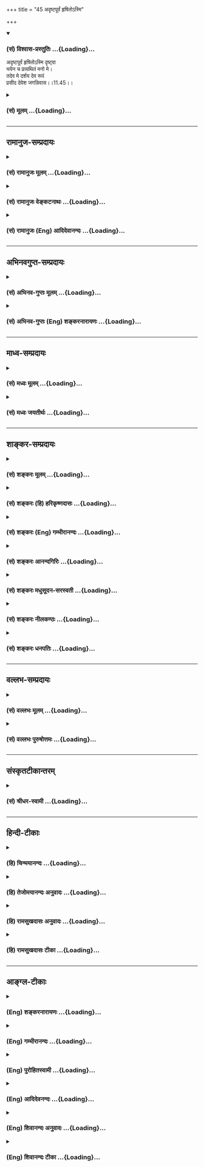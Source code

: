 +++
title = "45 अदृष्टपूर्वं हृषितोऽस्मि"

+++
<div class="js_include" newlevelforh1="3" title="(सं) विश्वास-प्रस्तुतिः" unfilled url="/purANam_vaiShNavam/mahAbhAratam/06-bhIShma-parva/03-bhagavad-gItA-parva/saMskRtam/vishvAsa-prastutiH/11_vishva-rUpa-darshana/45_adRShTapUrvaM_hRS.md">
<details open><summary><h3>(सं) विश्वास-प्रस्तुतिः ...{Loading}...</h3></summary>

अदृष्टपूर्वं हृषितोऽस्मि दृष्ट्वा  
भयेन च प्रव्यथितं मनो मे।  
तदेव मे दर्शय देव रूपं  
प्रसीद देवेश जगन्निवास।।11.45।।
</details>
</div>
<div class="js_include collapsed" newlevelforh1="3" title="(सं) मूलम्" unfilled url="/purANam_vaiShNavam/mahAbhAratam/06-bhIShma-parva/03-bhagavad-gItA-parva/saMskRtam/mUlam/11_vishva-rUpa-darshana/45_adRShTapUrvaM_hRS.md">
<details><summary><h3>(सं) मूलम् ...{Loading}...</h3></summary>

अदृष्टपूर्वं हृषितोऽस्मि दृष्ट्वा  
भयेन च प्रव्यथितं मनो मे।  
तदेव मे दर्शय देव रूपं  
प्रसीद देवेश जगन्निवास।।11.45।।
</details>
</div>


_________________
## रामानुज-सम्प्रदायः
<div class="js_include collapsed" newlevelforh1="3" title="(सं) रामानुजः मूलम्" unfilled url="/purANam_vaiShNavam/mahAbhAratam/06-bhIShma-parva/03-bhagavad-gItA-parva/saMskRtam/rAmAnujaH/mUlam/11_vishva-rUpa-darshana/45_adRShTapUrvaM_hRS.md">
<details><summary><h3>(सं) रामानुजः मूलम् ...{Loading}...</h3></summary>

।।11.45।।**अदृष्टपूर्वम्** अत्यद्भुतम् अत्युग्रं च तव रूपं **दृष्ट्वा
हृषितः अस्मि** प्रीतः अस्मि; **भयेन प्रव्यथितं च मे मनः;** अतः **तद्
एव** तव सुप्रसन्नं **रूपं मे दर्शय।**प्रसीद देवेश जगन्निवास **मयि
प्रसादं कुरु देवानां ब्रह्मादीनाम् अपि ईश निखिलजगदाश्रयभूत।**

</details>
</div>
<div class="js_include collapsed" newlevelforh1="3" title="(सं) रामानुजः वेङ्कटनाथः" unfilled url="/purANam_vaiShNavam/mahAbhAratam/06-bhIShma-parva/03-bhagavad-gItA-parva/saMskRtam/rAmAnujaH/venkaTanAthaH/11_vishva-rUpa-darshana/45_adRShTapUrvaM_hRS.md">
<details><summary><h3>(सं) रामानुजः वेङ्कटनाथः ...{Loading}...</h3></summary>

  
  
।।11.45।। विचित्रस्याप्यदृष्टपूर्वस्यैवाश्चर्यविषयत्वदर्शनात्अदृष्टपूर्वम्
इत्यनेन फलितमाह -- अत्यद्भुतमिति। भयेन च प्रव्यथितं मनो मे
इत्यनेनाक्षिप्तंआख्याहि मे को भवानुग्ररूपः \[11।31\] इत्यत्रोक्तं
विशेषणमाहअत्युग्रं चेति। भयेन च इत्यत्र चशब्दस्य
निष्प्रयोजनत्वादुक्तव्यथाहेत्वन्तरसमुच्चयार्थत्वमयुक्तमित्युक्तप्रीतिसमुच्चयार्थत्वमभिप्रेत्य
व्यवहितान्वयमाहप्रव्यथितं च मे मन इति। पूर्वार्धोक्तस्य
व्यथासहितप्रीतिजनकत्वस्योत्तरार्धार्थहेतुत्वमभिप्रेत्याहअत इति।
तच्छब्दस्य पूर्वप्रसिद्धाकारपरामर्शित्वेन
तदभिप्रेतमाकारमाहसुप्रसन्नमिति। अनेन केवलप्रीतिहेतुत्वं सूचितम्।
प्रपन्नस्य रक्षणमवश्यं कार्यमित्यभिप्रायेणमे दर्शयेत्युक्तम्। देवदेवेश
इति सम्बोधनद्वयेन तमीश्वराणां परमं महेश्वरं तं दैवतानां परमं च दैवतम्
\[श्वे.उ.6।7\] इति श्रुत्यर्थोऽभिप्रेत इत्याशयेन -- देवानां
ब्रह्मादीनामपीशेत्युक्तम्। दृश्यमानरूपस्यतत्रैकस्थं जगत्कृत्स्नं
प्रविभक्तमनेकधा \[11।13\] इति जगदाश्रयत्वेन दृश्यमानत्वात्जगन्निवास
इत्यनेन तदुच्यत इत्यभिप्रयन्नाह -- जगदाश्रयभूतेति।  
  

</details>
</div>
<div class="js_include collapsed" newlevelforh1="3" title="(सं) रामानुजः (Eng) आदिदेवानन्दः" unfilled url="/purANam_vaiShNavam/mahAbhAratam/06-bhIShma-parva/03-bhagavad-gItA-parva/saMskRtam/rAmAnujaH/english/AdidevAnandaH/11_vishva-rUpa-darshana/45_adRShTapUrvaM_hRS.md">
<details><summary><h3>(सं) रामानुजः (Eng) आदिदेवानन्दः ...{Loading}...</h3></summary>

11.45 Seeing Your form, never seen before, extremely marvellous and
awe-inspiring, I am delighted, transported with love. But my mind is
also troubled with awe. Hence reveal to me only Your most gracious form.
Be gracious, O Lord of all gods! O Abode of the universe! Show me that
form, O gracious Lord of all the gods headed by Brahma, and the
foundation of the entire universe!

</details>
</div>


_________________
## अभिनवगुप्त-सम्प्रदायः
<div class="js_include collapsed" newlevelforh1="3" title="(सं) अभिनव-गुप्तः मूलम्" unfilled url="/purANam_vaiShNavam/mahAbhAratam/06-bhIShma-parva/03-bhagavad-gItA-parva/saMskRtam/abhinava-guptaH/mUlam/11_vishva-rUpa-darshana/45_adRShTapUrvaM_hRS.md">
<details><summary><h3>(सं) अभिनव-गुप्तः मूलम् ...{Loading}...</h3></summary>

।।11.45।। No commentary.  
  

</details>
</div>
<div class="js_include collapsed" newlevelforh1="3" title="(सं) अभिनव-गुप्तः (Eng) शङ्करनारायणः" unfilled url="/purANam_vaiShNavam/mahAbhAratam/06-bhIShma-parva/03-bhagavad-gItA-parva/saMskRtam/abhinava-guptaH/english/shankaranArAyaNaH/11_vishva-rUpa-darshana/45_adRShTapUrvaM_hRS.md">
<details><summary><h3>(सं) अभिनव-गुप्तः (Eng) शङ्करनारायणः ...{Loading}...</h3></summary>

11.45 Sri Abhinavagupta did not comment upon this sloka.

</details>
</div>


_________________
## माध्व-सम्प्रदायः
<div class="js_include collapsed" newlevelforh1="3" title="(सं) मध्वः मूलम्" unfilled url="/purANam_vaiShNavam/mahAbhAratam/06-bhIShma-parva/03-bhagavad-gItA-parva/saMskRtam/madhvaH/mUlam/11_vishva-rUpa-darshana/45_adRShTapUrvaM_hRS.md">
<details><summary><h3>(सं) मध्वः मूलम् ...{Loading}...</h3></summary>

।।11.45।। Sri Madhvacharya did not comment on this sloka.,

</details>
</div>
<div class="js_include collapsed" newlevelforh1="3" title="(सं) मध्वः जयतीर्थः" unfilled url="/purANam_vaiShNavam/mahAbhAratam/06-bhIShma-parva/03-bhagavad-gItA-parva/saMskRtam/madhvaH/jayatIrthaH/11_vishva-rUpa-darshana/45_adRShTapUrvaM_hRS.md">
<details><summary><h3>(सं) मध्वः जयतीर्थः ...{Loading}...</h3></summary>

।।11.45।। Sri Jayatirtha did not comment on this sloka.  
  

</details>
</div>


_________________
## शाङ्कर-सम्प्रदायः
<div class="js_include collapsed" newlevelforh1="3" title="(सं) शङ्करः मूलम्" unfilled url="/purANam_vaiShNavam/mahAbhAratam/06-bhIShma-parva/03-bhagavad-gItA-parva/saMskRtam/shankaraH/mUlam/11_vishva-rUpa-darshana/45_adRShTapUrvaM_hRS.md">
<details><summary><h3>(सं) शङ्करः मूलम् ...{Loading}...</h3></summary>

।।11.45।। --,**अदृष्टपूर्वं** न कदाचिदपि दृष्टपूर्वम् इदं विश्वरूपं तव
मया अन्यैर्वा; तत् अहं **दृष्ट्वा हृषितः अस्मि। भयेन च प्रव्यथितं मनः
मे।** अतः **तदेव मे** मम **दर्शय** हे **देव रूपं** यत् मत्सखम्। **प्रसीद
देवेश; जगन्निवास** जगतो निवासो जगन्निवासः; हे जगन्निवास।।

</details>
</div>
<div class="js_include collapsed" newlevelforh1="3" title="(सं) शङ्करः (हि) हरिकृष्णदासः" unfilled url="/purANam_vaiShNavam/mahAbhAratam/06-bhIShma-parva/03-bhagavad-gItA-parva/saMskRtam/shankaraH/hindI/harikRShNadAsaH/11_vishva-rUpa-darshana/45_adRShTapUrvaM_hRS.md">
<details><summary><h3>(सं) शङ्करः (हि) हरिकृष्णदासः ...{Loading}...</h3></summary>

।।11.45।। आपके जिस विश्वरूपको मैंने या अन्य किसीने पहले कभी नहीं देखा;
ऐसे पहले न देखे हुए इस रूपको देखकर मैं हर्षित हो रहा हूँ। तथा साथ ही
मेरा मन भयसे व्याकुल भी हो रहा है। इसलिये हे देव मुझे अपना वही रूप
दिखलाइये जो मेरा मित्ररूप है। हे देवेश हे जगन्निवास आप प्रसन्न होइये।
जगत्के निवासस्थानका नाम जगन्निवास है।

</details>
</div>
<div class="js_include collapsed" newlevelforh1="3" title="(सं) शङ्करः (Eng) गम्भीरानन्दः" unfilled url="/purANam_vaiShNavam/mahAbhAratam/06-bhIShma-parva/03-bhagavad-gItA-parva/saMskRtam/shankaraH/english/gambhIrAnandaH/11_vishva-rUpa-darshana/45_adRShTapUrvaM_hRS.md">
<details><summary><h3>(सं) शङ्करः (Eng) गम्भीरानन्दः ...{Loading}...</h3></summary>

11.45 Asmi, I am; hrsitah, delighted; drstva, by seeing; adrsta-purvam,
something not seen heretofore-by seeing this Cosmic form of Yours which
has never been seen before by me or others. And me, my; manah, mind; is
pravyathitam, stricken; bhayena, with fear. Therefore, deva, O Lord;
darsaya, show; me, to me; tat eva, that very; rupam, form, which is of
my friend. Devesa, O supreme God; jagan-nivasa, Abode of the Universe;
prasida, be gracious!

</details>
</div>
<div class="js_include collapsed" newlevelforh1="3" title="(सं) शङ्करः आनन्दगिरिः" unfilled url="/purANam_vaiShNavam/mahAbhAratam/06-bhIShma-parva/03-bhagavad-gItA-parva/saMskRtam/shankaraH/AnandagiriH/11_vishva-rUpa-darshana/45_adRShTapUrvaM_hRS.md">
<details><summary><h3>(सं) शङ्करः आनन्दगिरिः ...{Loading}...</h3></summary>

।।11.45।। हेतूक्तिपूर्वकं विश्वरूपोपसंहारं प्रार्थयते -- **अदृष्टेति।**
हृषितो हृष्टस्तुष्ट इति यावत्। भयेन तद्धेतुविकृतदर्शनेनेत्यर्थः।

</details>
</div>
<div class="js_include collapsed" newlevelforh1="3" title="(सं) शङ्करः मधुसूदन-सरस्वती" unfilled url="/purANam_vaiShNavam/mahAbhAratam/06-bhIShma-parva/03-bhagavad-gItA-parva/saMskRtam/shankaraH/madhusUdana-sarasvatI/11_vishva-rUpa-darshana/45_adRShTapUrvaM_hRS.md">
<details><summary><h3>(सं) शङ्करः मधुसूदन-सरस्वती ...{Loading}...</h3></summary>

।।11.45।। एवमपराधक्षमां प्रार्थ्य पुनः प्राग्रूपदर्शनं विश्वरूपोपसंहारेण
प्रार्थयते द्वाभ्यां -- अदृष्टेत्यादिना। कदाप्यदृष्टपूर्वं पूर्वमदृष्टं
विश्वरूपं दृष्ट्वा हृषितो हृष्टोऽस्मि। तद्विकृतरूपदर्शनजेन भयेन च
प्रव्यथितं व्याकुलीकृतं मनो मे। अतस्तदेव प्राचीनमेव मम प्राणापेक्षयापि
प्रियं रूपं मे दर्शय। हे देव हे देवेश; हे जगन्निवास; प्रसीद
प्राग्रूपदर्शनरूपं प्रसादं मे कुरु।

</details>
</div>
<div class="js_include collapsed" newlevelforh1="3" title="(सं) शङ्करः नीलकण्ठः" unfilled url="/purANam_vaiShNavam/mahAbhAratam/06-bhIShma-parva/03-bhagavad-gItA-parva/saMskRtam/shankaraH/nIlakaNThaH/11_vishva-rUpa-darshana/45_adRShTapUrvaM_hRS.md">
<details><summary><h3>(सं) शङ्करः नीलकण्ठः ...{Loading}...</h3></summary>

।।11.45।। एवं स्तुत्वा स्वेष्टं प्रार्थयते -- **अदृष्टपूर्वमिति।** हे
देव; कदाचिदपि पूर्वं न दृष्टं तादृशमदृष्टपूर्वं तव रूपं दृष्ट्वा हृषित
उत्फुल्लोऽस्मि। तथा विकरालरूपदर्शनजेन भयेन च मे मम मनः प्रव्यथितम्।
अतस्तदेव धारणाविषयभूतं रूपं मे मह्यं दर्शय।

</details>
</div>
<div class="js_include collapsed" newlevelforh1="3" title="(सं) शङ्करः धनपतिः" unfilled url="/purANam_vaiShNavam/mahAbhAratam/06-bhIShma-parva/03-bhagavad-gItA-parva/saMskRtam/shankaraH/dhanapatiH/11_vishva-rUpa-darshana/45_adRShTapUrvaM_hRS.md">
<details><summary><h3>(सं) शङ्करः धनपतिः ...{Loading}...</h3></summary>

।।11.45।। एवमपराधक्षमां प्रार्थ्याभिलषितं प्रार्थयते -- अदृष्टेति
द्वाभ्याम्। मयान्यैवी कदाचिदपि न दृष्टपूर्वं इदं तव विश्वरुपं दृष्ट्वा
हृषितोस्मि हर्षं प्राप्तोस्मि। अदृष्टपूर्वत्वादेव भयेन च व्यथितं दुःखितं
मे मनः। अतो यस्मिन्निदं विश्वरुपं त्वया प्रदर्शितं तदेव मुख्यरुपं मम
प्रदर्शय। प्रदर्शनं चैतद्रूपाधिष्ठानत्वेन स्थितस्यैव प्रद्योतनमात्रं
त्वया कर्तव्यमस्ति नतत्पाद्य प्रदर्शयितव्यमिति देवेति संबोधनस्य
गूढाभिसंधिः। देवरुपं द्योतनात्मकं रुपमित्येकं वा पदं। तव देवेश त्वं
जगन्निवास त्वं च मया प्रत्यक्षीकृतमतो मज्जिज्ञासासमाप्त्या
मदर्थस्यैतद्रूपस्य तिरोधानमेवोचितमिति द्योतनार्थं संबोधनद्वयं हे देवेश
हे जगन्निवासेति।

</details>
</div>


_________________
## वल्लभ-सम्प्रदायः
<div class="js_include collapsed" newlevelforh1="3" title="(सं) वल्लभः मूलम्" unfilled url="/purANam_vaiShNavam/mahAbhAratam/06-bhIShma-parva/03-bhagavad-gItA-parva/saMskRtam/vallabhaH/mUlam/11_vishva-rUpa-darshana/45_adRShTapUrvaM_hRS.md">
<details><summary><h3>(सं) वल्लभः मूलम् ...{Loading}...</h3></summary>

।।11.45।। एवं क्षमापयित्वा गुणातिगं प्रति प्रार्थयते -- अदृष्टेति।
वस्तुतस्तु त्वं गुणातीत इति भक्ताय तदेव गुणातीतं रूपं प्रदर्शय। इदं
चादृष्टपूर्वं ते रूपं दृष्ट्वा; पूर्वं दृष्टः पश्चाल्लोकान् ग्रसमानं
ज्ञात्वा मनो मे प्रव्यथितं यतः; अतस्तदेव चतुर्भुजं वा दृष्टपूर्वं रूपं
मे प्रदर्शय। अस्माकं तु चतुर्भुजं मर्यादामयं शुद्धसत्त्वात्मकं ते रूपं
श्रेष्ठं शान्तत्वादित्याशयेनाह तद्दर्शने प्रसीदेति।
अनेनाक्षरब्रह्मोपासकेभ्यः शुद्धसत्त्वमयचतुर्भुजोपासकामर्यादया गुणज्ञाः
उत्तमा इति लभ्यते।

</details>
</div>
<div class="js_include collapsed" newlevelforh1="3" title="(सं) वल्लभः पुरुषोत्तमः" unfilled url="/purANam_vaiShNavam/mahAbhAratam/06-bhIShma-parva/03-bhagavad-gItA-parva/saMskRtam/vallabhaH/puruShottamaH/11_vishva-rUpa-darshana/45_adRShTapUrvaM_hRS.md">
<details><summary><h3>(सं) वल्लभः पुरुषोत्तमः ...{Loading}...</h3></summary>

  
  
।।11.45।। एवं क्षमाप्य विज्ञापयति -- अदृष्टपूर्वमिति द्वयेन। अदृष्टपूर्वं
तव रूपं विश्वात्मकं अनेकलीलायुतं दृष्ट्वा हृषितोऽस्मि हर्षं
प्राप्तोऽस्मि। च पुनः मे मनः भयेन प्रव्यथितं प्रकर्षेण व्यथां प्राप्तम्।
अयं भावः -- द्रष्टुकामस्य तादृशं रूपं दर्शयित्वा
पुरुषोत्तमदर्शनवतोऽन्यरूपदर्शनाभिलाषापराधिनः पुनः पुरुषोत्तमरूपं
दर्शयिष्यति न वेति भयमभूत्; अतः प्रसादं प्रार्थयित्वा तद्दर्शनं
प्रार्थयति। देवेश देवानामपीन्द्रादीनामीश नियामक जगन्निवास प्रसीद
प्रसन्नो भव। प्रसन्नो भूत्वा हे देव सेवनार्थं तदेव पुरुषोत्तमरूपं
दर्शय।  
  

</details>
</div>


_________________
## संस्कृतटीकान्तरम्
<div class="js_include collapsed" newlevelforh1="3" title="(सं) श्रीधर-स्वामी" unfilled url="/purANam_vaiShNavam/mahAbhAratam/06-bhIShma-parva/03-bhagavad-gItA-parva/saMskRtam/shrIdhara-svAmI/11_vishva-rUpa-darshana/45_adRShTapUrvaM_hRS.md">
<details><summary><h3>(सं) श्रीधर-स्वामी ...{Loading}...</h3></summary>

।।11.45।। एवं क्षमापयित्वा प्रार्थयते **-- अदृष्टपूर्वमिति द्वाभ्याम्।**
हे देव; पूर्वमदृष्टं तव रूपं दृष्ट्वा हृषितो हृष्टोऽस्मि। तथा भयेन च मे
मनः प्रव्यथितं प्रचलितं। तस्मान्मम व्यथानिवृत्तये तदेव रूपं दर्शय। हे
देवेश; हे जगन्निवास; प्रसन्नो भव।

</details>
</div>


_________________
## हिन्दी-टीकाः
<div class="js_include collapsed" newlevelforh1="3" title="(हि) चिन्मयानन्दः" unfilled url="/purANam_vaiShNavam/mahAbhAratam/06-bhIShma-parva/03-bhagavad-gItA-parva/hindI/chinmayAnandaH/11_vishva-rUpa-darshana/45_adRShTapUrvaM_hRS.md">
<details><summary><h3>(हि) चिन्मयानन्दः ...{Loading}...</h3></summary>

।।11.45।। प्रत्येक भक्त अपने इष्ट देवता के रूप में भगवान् से प्रेम करता
है। जब उस आकार के द्वारा वह भगवान् के अनन्त; परात्पर; निराकार स्वरूप का
साक्षात्कार करता है; तब निसन्देह वह परमानन्द का अनुभव करता है; किन्तु
उसी क्षण वह भय से भी अभिभूत हो जाता है। अध्यात्म साधना करने वाले साधकों
का प्रारम्भिक अवस्था में यही अनुभव होता है। इसमें कोई सन्देह नहीं कि;
साधना के फलस्वरूप प्राप्त आन्तरिक शान्ति परमानन्द दायक होती है; परन्तु
अचानक साधक के मन में विचित्र भय समा जाता है; जो उसे पुन देहभाव को
प्राप्त कराकर मन के विक्षेपों का कारण बनता है। आत्मानुभव के उदय पर यह
परिच्छिन्न जीव अपने बन्धनों से मुक्त होकर; अदृष्टपूर्व आनन्दलोक में
प्रवेश करता है; जहाँ वह अपनी ही विशालता और प्रभाव का अनुभव कर प्रसन्न हो
जाता है। इसी बात को अर्जुन दर्शाता है कि ऐसे रूप को देखकर; जो मैंने
पूर्व कभी देखा नहीं था; मैं हर्षित हो रहा हूँ। परन्तु प्रारम्भिक
प्रयत्नों में एक साधक में यह सार्मथ्य नहीं होती कि वह अपने मन को
दीर्घकाल तक वृत्तिशून्य स्थिति में रख सके। ध्यान में निश्चल प्रतीत हो
रहा उसका मन पुन जाग्रत होकर क्रियाशील हो जाता है। साधकों का यह अनुभव है
कि ऐसे समय मन में सर्वप्रथम जो वृत्ति उठती है वह भय की ही होती है।
निराकार अनुभव से भयभ्ाीत होकर मन पुन शरीर भाव में स्थित हो जाता है। ऐसे
अवसरों पर भक्तजन प्रेम और भक्ति के साथ अपने साकार इष्टदेव को अपने चंचल
मन्दस्मित के रूप में व्यक्त होने के लिए प्रार्थना करते हैं। वे अपने
इष्टदेव को पुन सस्मित और कोमल तथा प्रेमपूर्ण दृष्टि और संगीतमय शब्दों के
साथ देखना चाहते हैं। अर्जुन श्रीकृष्ण को जिस रूप में देखना चाहता था; उसका
वर्णन अगले श्लोक में करता है

</details>
</div>
<div class="js_include collapsed" newlevelforh1="3" title="(हि) तेजोमयानन्दः अनुवादः" unfilled url="/purANam_vaiShNavam/mahAbhAratam/06-bhIShma-parva/03-bhagavad-gItA-parva/hindI/tejomayAnandaH/anuvAdaH/11_vishva-rUpa-darshana/45_adRShTapUrvaM_hRS.md">
<details><summary><h3>(हि) तेजोमयानन्दः अनुवादः ...{Loading}...</h3></summary>

।।11.45।। मैं आपके इस अदृष्टपूर्व रूप को देखकर हर्षित हो रहा हूँ और मेरा
मन भय से अतिव्याकुल भी हो रहा हैं। इसलिए हे देव! आप उस पूर्वकाल को ही
मुझे दिखाइये। हे देवेश! हे जगन्निवास! आप प्रसन्न होइये।।

</details>
</div>
<div class="js_include collapsed" newlevelforh1="3" title="(हि) रामसुखदासः अनुवादः" unfilled url="/purANam_vaiShNavam/mahAbhAratam/06-bhIShma-parva/03-bhagavad-gItA-parva/hindI/rAmasukhadAsaH/anuvAdaH/11_vishva-rUpa-darshana/45_adRShTapUrvaM_hRS.md">
<details><summary><h3>(हि) रामसुखदासः अनुवादः ...{Loading}...</h3></summary>

।।11.45।। मैंने ऐसा रुप पहले कभी नहीं देखा। इस रूपको देखकर मैं हर्षित हो
रहा हूँ और (साथ-ही-साथ) भयसे मेरा मन अत्यन्त व्यथित हो रहा है। अतः आप
मुझे अपने उसी देवरूपको (सौम्य विष्णुरूपको) दिखाइये। हे देवेश ! हे
जगन्निवास ! आप प्रसन्न होइये।

</details>
</div>
<div class="js_include collapsed" newlevelforh1="3" title="(हि) रामसुखदासः टीका" unfilled url="/purANam_vaiShNavam/mahAbhAratam/06-bhIShma-parva/03-bhagavad-gItA-parva/hindI/rAmasukhadAsaH/TIkA/11_vishva-rUpa-darshana/45_adRShTapUrvaM_hRS.md">
<details><summary><h3>(हि) रामसुखदासः टीका ...{Loading}...</h3></summary>

।।11.45।।***व्याख्या--***\[जैसे विराट्रूप दिखानेके लिये मैंने भगवान्से
प्रार्थना की तो भगवान्ने मुझे विराट्रूप दिखा दिया, ऐसे ही देवरूप
दिखानेके लिये प्रार्थना करनेपर भगवान् देवरूप दिखायेंगे ही -- ऐसी आशा
होनेसे अर्जुन भगवान्से देवरूप दिखानेके लिये प्रार्थना करते हैं। \]

</details>
</div>


_________________
## आङ्ग्ल-टीकाः
<div class="js_include collapsed" newlevelforh1="3" title="(Eng) शङ्करनारायणः" unfilled url="/purANam_vaiShNavam/mahAbhAratam/06-bhIShma-parva/03-bhagavad-gItA-parva/english/shankaranArAyaNaH/11_vishva-rUpa-darshana/45_adRShTapUrvaM_hRS.md">
<details><summary><h3>(Eng) शङ्करनारायणः ...{Loading}...</h3></summary>

11.45. I am thrilled by seeing what has not been seen earlier; and my
mind is very much distressed with fear; show me the same (usual) form of
Yours; kindly be appeased O God ! Lord of gods ! O Abode of the worlds !

</details>
</div>
<div class="js_include collapsed" newlevelforh1="3" title="(Eng) गम्भीरानन्दः" unfilled url="/purANam_vaiShNavam/mahAbhAratam/06-bhIShma-parva/03-bhagavad-gItA-parva/english/gambhIrAnandaH/11_vishva-rUpa-darshana/45_adRShTapUrvaM_hRS.md">
<details><summary><h3>(Eng) गम्भीरानन्दः ...{Loading}...</h3></summary>

11.45 I am delighted by seeing something not seen heretofore, and my
mind is stricken with fear. O Lord, show me that very form; O supreme
God, O Abode of the Universe, be gracious!

</details>
</div>
<div class="js_include collapsed" newlevelforh1="3" title="(Eng) पुरोहितस्वामी" unfilled url="/purANam_vaiShNavam/mahAbhAratam/06-bhIShma-parva/03-bhagavad-gItA-parva/english/purohitasvAmI/11_vishva-rUpa-darshana/45_adRShTapUrvaM_hRS.md">
<details><summary><h3>(Eng) पुरोहितस्वामी ...{Loading}...</h3></summary>

11.45 I rejoice that I have seen what never man saw before; yet, O Lord!
I am overwhelmed with fear. Please take again the Form I know. Be
merciful, O Lord! thou Who are the Home of the whole universe.

</details>
</div>
<div class="js_include collapsed" newlevelforh1="3" title="(Eng) आदिदेवनन्दः" unfilled url="/purANam_vaiShNavam/mahAbhAratam/06-bhIShma-parva/03-bhagavad-gItA-parva/english/AdidevanandaH/11_vishva-rUpa-darshana/45_adRShTapUrvaM_hRS.md">
<details><summary><h3>(Eng) आदिदेवनन्दः ...{Loading}...</h3></summary>

11.45 Seeing what was never seen before, I am delighted. But my mind is
also agog with awe. Show me, O Lord! Your other form. O Lord of the
gods! Be gracious, O Abode of the universe!

</details>
</div>
<div class="js_include collapsed" newlevelforh1="3" title="(Eng) शिवानन्दः अनुवादः" unfilled url="/purANam_vaiShNavam/mahAbhAratam/06-bhIShma-parva/03-bhagavad-gItA-parva/english/shivAnandaH/anuvAdaH/11_vishva-rUpa-darshana/45_adRShTapUrvaM_hRS.md">
<details><summary><h3>(Eng) शिवानन्दः अनुवादः ...{Loading}...</h3></summary>

11.45 I am delighted, having seen what has never been seen before; and
yet my mind is distressed with fear. Show me that (previous) form only,
O God; have mercy, O God of gods, O Abode of the universe.

</details>
</div>
<div class="js_include collapsed" newlevelforh1="3" title="(Eng) शिवानन्दः टीका" unfilled url="/purANam_vaiShNavam/mahAbhAratam/06-bhIShma-parva/03-bhagavad-gItA-parva/english/shivAnandaH/TIkA/11_vishva-rUpa-darshana/45_adRShTapUrvaM_hRS.md">
<details><summary><h3>(Eng) शिवानन्दः टीका ...{Loading}...</h3></summary>

11.45 अदृष्टपूर्वम् what was never seen before; हृषितः delighted; अस्मि
(I) am; दृष्ट्वा having seen; भयेन with fear; च and; प्रव्यथितम् is
distressed; मनः mind; मे my; तत् that; एव only; मे to me; दर्शय show;
देव O God; रूपम् form; प्रसीद have mercy; देवेश O Lord of the gods;
जगन्निवास O Aboe of the universe.Commentary For an ordinary man the
Cosmic Form (Vision) is overwhelming and terrifying but for a Yogi it is
encouraging; strengthening and soulelevating.Arjuna says The Cosmic Form
was never before seen by me. Show me only that form which Thou wearest
as my friend.

</details>
</div>
